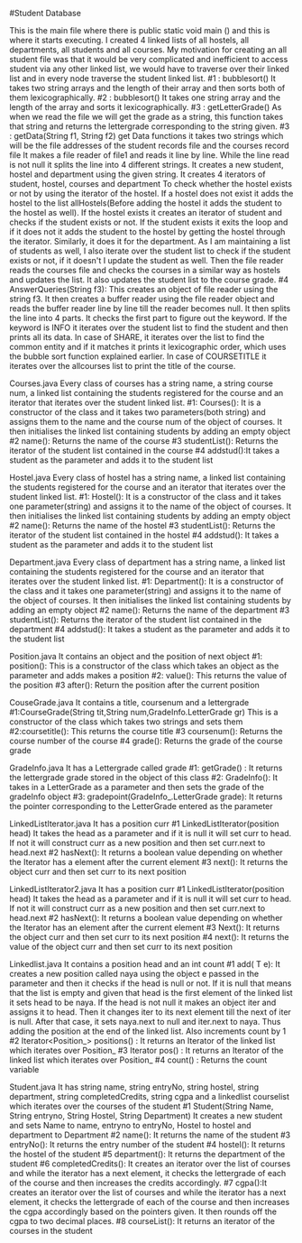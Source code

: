 #Student Database

This is the main file where there is public static void main () and this is where it starts executing.
I created 4 linked lists of all hostels, all departments, all students and all courses.
My motivation for creating an all student file was that it would be very complicated and inefficient to access student via any other linked list, we would have to traverse over their linked list and in every node traverse the student linked list.
#1 : bubblesort()
It takes two string arrays and the length of their array and then sorts both of them lexicographically.
#2 : bubblesort()
It takes one string array and the length of the array and sorts it lexicographically.
#3 : getLetterGrade()
As when we read the file we will get the grade as a string, this function takes that string and returns the lettergrade corresponding to the string given.
#3 : getData(String f1, String f2)
get Data functions it takes two strings which will be the file addresses of the student records file and the courses record file
It makes a file reader of file1 and reads it line by line. 
While the line read is not null it splits the line into 4 different strings.
It creates a new student, hostel and department using the given string.
It creates 4 iterators of student, hostel, courses and department
To check whether the hostel exists or not by using the iterator of the hostel. If a hostel does not exist it adds the hostel to the list allHostels(Before adding the hostel it adds the student to the hostel as well). If the hostel exists it creates an iterator of student and checks if the student exists or not. If the student exists it exits the loop and if it does not it adds the student to the hostel by getting the hostel through the iterator.
Similarly, it does it for the department.
As I am maintaining a list of students as well, I also iterate over the student list to check if the student exists or not, if it doesn't I update the student as well.
Then the file reader reads the courses file and checks the courses in a similar way as hostels and updates the list.
It also updates the student list to the course grade.
#4 AnswerQueries(String f3):
This creates an object of file reader using the string f3. It then creates a buffer reader using the file reader object and reads the buffer reader line by line till the reader becomes null. It then splits the line into 4 parts. It checks the first part to figure out the keyword.
If the keyword is INFO it iterates over the student list to find the student and then prints all its data.
In case of SHARE, it iterates over the list to find the common entity and if it matches it prints it lexicographic order, which uses the bubble sort function explained earlier.
In case of COURSETITLE it iterates over the allcourses list to print the title of the course.


Courses.java
Every class of courses has a string name, a string course num, a linked list containing the students registered for the course and an iterator that iterates over the student linked list.
#1: Courses(): It is a constructor of the class and it takes two parameters(both string) and assigns them to the name and the course num of the object of courses. It then initialises the linked list containing students by adding an empty object
#2 name(): Returns the name of the course
#3 studentList(): Returns the iterator of the student list contained in the course
#4 addstud():It takes a student as the parameter and adds it to the student list 


Hostel.java
Every class of hostel has a string name, a linked list containing the students registered for the course and an iterator that iterates over the student linked list.
#1: Hostel(): It is a constructor of the class and it takes one parameter(string) and assigns it to the name of the object of courses. It then initialises the linked list containing students by adding an empty object
#2 name(): Returns the name of the hostel
#3 studentList(): Returns the iterator of the student list contained in the hostel
#4 addstud(): It takes a student as the parameter and adds it to the student list 


Department.java
Every class of department has a string name, a linked list containing the students registered for the course and an iterator that iterates over the student linked list.
#1: Department(): It is a constructor of the class and it takes one parameter(string) and assigns it to the name of the object of courses. It then initialises the linked list containing students by adding an empty object
#2 name(): Returns the name of the department
#3 studentList(): Returns the iterator of the student list contained in the department
#4 addstud(): It takes a student as the parameter and adds it to the student list 


Position.java
It contains an object and the position of next object
#1: position(): This is a constructor of the class which takes an object as the parameter and adds makes a position
#2: value(): This returns the value of the position
#3 after(): Return the position after the current position


CouseGrade.java
It contains a title, coursenum and a lettergrade 
#1:CourseGrade(String tit,String num,GradeInfo.LetterGrade gr)
This is a constructor of the class which takes two strings and sets them 
#2:coursetitle(): This returns the course title
#3 coursenum(): Returns the course number of the course
#4 grade(): Returns the grade of the course grade


GradeInfo.java
It has a Lettergrade called grade
#1: getGrade() : It returns the lettergrade grade stored in the object of this class
#2: GradeInfo(): It takes in a LetterGrade as a parameter and then sets the grade of the gradeInfo object
#3: gradepoint(GradeInfo_.LetterGrade grade):
It returns the pointer corresponding to the LetterGrade entered as the parameter


LinkedListIterator.java
It has a position<T> curr
 #1 LinkedListIterator(position<T> head)
It takes the head as a parameter and if it is null it will set curr to head. If not it will construct curr as a new position<T> and then set curr.next to head.next 
#2 hasNext():
It returns a boolean value depending on whether the Iterator has a element after the current element
#3 next():
It returns the object curr and then set curr to its next position


LinkedListIterator2.java
It has a position<T> curr
 #1 LinkedListIterator(position<T> head)
It takes the head as a parameter and if it is null it will set curr to head. If not it will construct curr as a new position<T> and then set curr.next to head.next 
#2 hasNext():
It returns a boolean value depending on whether the Iterator has an element after the current element
#3 Next():
It returns the object curr and then set curr to its next position
#4 next():
It returns the value of the object curr and then set curr to its next position




Linkedlist.java
It contains a position<T> head and an int count
#1 add( T e):
It creates a new position called naya using the object e passed in the parameter and then it checks if the head is null or not. If it is null that means that the list is empty and given that head is the first element of the linked list it sets head to be naya.
If the head is not null it makes an object iter and assigns it to head. Then it changes iter to its next element till the next of iter is null. After that case,  it sets naya.next to null and iter.next to naya. Thus adding the position at the end of the linked list.
Also increments count by 1
#2 Iterator<Position_<T>>  positions() : 
It returns an Iterator of the linked list which iterates over Position_<T>
#3 Iterator<T>  pos() : 
It returns an Iterator of the linked list which iterates over Position_<T>
#4 count() : 
Returns the count variable


Student.java
It has string name, string entryNo, string hostel, string department, string completedCredits, string cgpa and a linkedlist courselist which iterates over the courses of the student
#1 Student(String Name, String entryno, String Hostel, String Department)
It creates a new student and sets Name to name, entryno to entryNo, Hostel to hostel and department to Department
#2 name():
It returns the name of the student
#3 entryNo():
It returns the entry number of the student
#4 hostel():
It returns the hostel of the student
#5 department():
It returns the department of the student
#6 completedCredits(): It creates an iterator over the list of courses and while the iterator has a next element, it checks the lettergrade of each of the course and then increases the credits accordingly.
#7 cgpa():It creates an iterator over the list of courses and while the iterator has a next element, it checks the lettergrade of each of the course and then increases the cgpa accordingly based on the pointers given. It then rounds off the cgpa to two decimal places.
#8 courseList(): It returns an iterator of the courses in the student
